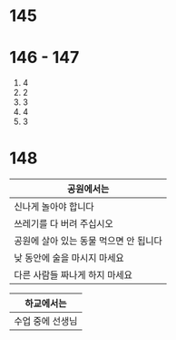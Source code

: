 # 145
# 146 - 147
1. 4
2. 2
3. 3
4. 4
5. 3
# 148

| 공원에서는                  |
| ---------------------- |
| 신나게 놀아야 합니다            |
| 쓰레기를 다 버려 주십시오         |
| 공원에 살아 있는 동물 먹으면 안 됩니다 |
| 낮 동안에 술을 마시지 마세요       |
| 다른 사람들 짜나게 하지 마세요      |

| 하교에서는     |
| --------- |
| 수업 중에 선생님 |
